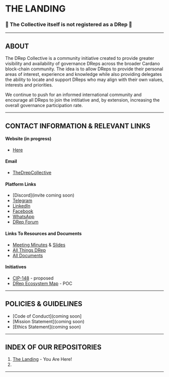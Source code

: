 # THE LANDING
### 🛑 The Collective itself is not registered as a DRep 🛑
---

## ABOUT
The DRep Collective is a community initiative created to provide greater visibility and availability of governance DReps across the broader Cardano block-chain community. The idea is to allow DReps to provide their personal areas of interest, experience and knowledge while also providing delegates the ability to locate and support DReps who may align with their own values, interests and priorities.

We continue to push for an informed international community and encourage all DReps to join the intitiative and, by extension, increasing the overall governance participation rate.

---

## CONTACT INFORMATION & RELEVANT LINKS

#### Website (in progress)
- [Here](https://drep-eco.vercel.app/)

#### Email
- [TheDrepCollective](mailto:thedrepcollective@gmail.com)

#### Platform Links
- [Discord](invite coming soon)
- [Telegram](https://t.me/+Y1HJLBoLK-UyNDc5)
- [LinkedIn](https://www.linkedin.com/company/the-drep-collective/)
- [Facebook](https://www.facebook.com/profile.php?id=61572466194346)
- [WhatsApp](https://chat.whatsapp.com/KZVsqc3GrLhIkkyMX6KKYR)
- [DRep Forum](https://linktr.ee/drepforum)

#### Links To Resources and Documents
- [Meeting Minutes](https://github.com/DRep-Collective/Landing/tree/main/docs/meeting-minutes) & [Slides](https://github.com/DRep-Collective/Landing/tree/main/docs/meeting-minutes/slides)
- [All Things DRep](https://github.com/DRep-Collective/landing/blob/main/resources/all-things-drep.md)
- [All Documents](https://github.com/DRep-Collective/Landing/blob/main/docs/index.md)

#### Initiatives
- [CIP-148](https://drep-eco.vercel.app/cip148) - proposed
- [DRep Ecosystem Map](https://drep-eco.vercel.app/map) - POC

---

## POLICIES & GUIDELINES
- [Code of Conduct](coming soon]
- [Mission Statement](coming soon)
- [Ethics Statement](coming soon)

---

## INDEX OF OUR REPOSITORIES
1. [The Landing](https://github.com/DRep-Collective/landing) - You Are Here!
2. 
---

